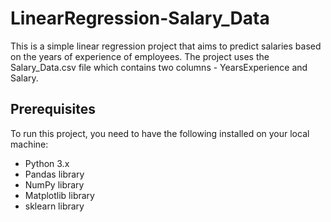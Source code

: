 # LinearRegression-Salary_Data
This is a simple linear regression project that aims to predict salaries based on the years of experience of employees. 
The project uses the Salary_Data.csv file which contains two columns - YearsExperience and Salary.

## Prerequisites
To run this project, you need to have the following installed on your local machine:

* Python 3.x
* Pandas library
* NumPy library
* Matplotlib library
* sklearn library
